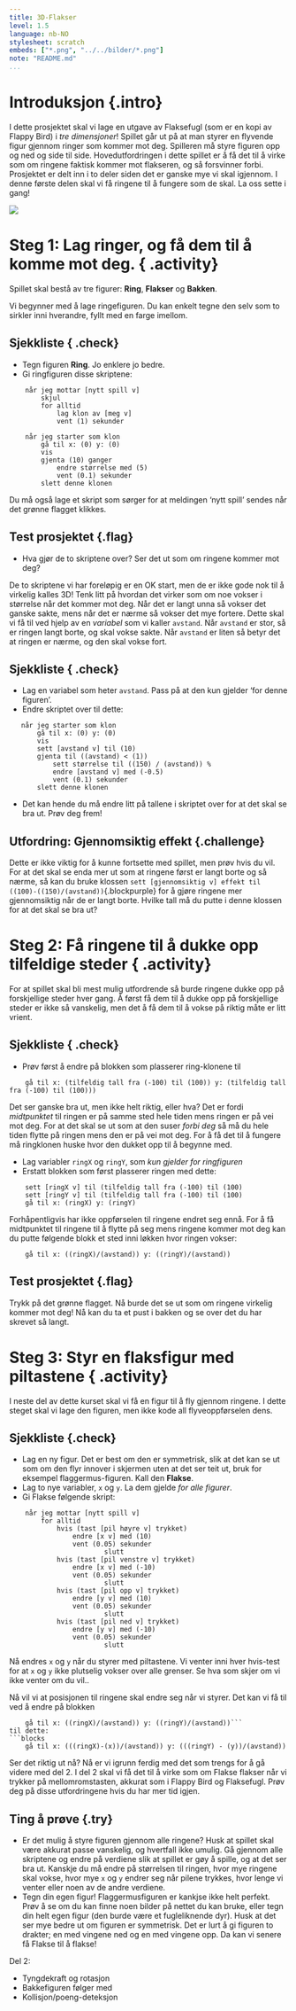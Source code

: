 ```yaml
---
title: 3D-Flakser
level: 1.5
language: nb-NO
stylesheet: scratch
embeds: ["*.png", "../../bilder/*.png"]
note: "README.md"
...
```


# Introduksjon {.intro}

I dette prosjektet skal vi lage en utgave av Flaksefugl (som er en kopi av Flappy Bird) i *tre dimensjoner*! Spillet går ut på at man styrer en flyvende figur gjennom ringer som kommer mot deg. Spilleren må styre figuren opp og ned og side til side. Hovedutfordringen i dette spillet er å få det til å virke som om ringene faktisk kommer mot flakseren, og så forsvinner forbi. Prosjektet er delt inn i to deler siden det er ganske mye vi skal igjennom. I denne første delen skal vi få ringene til å fungere som de skal. La oss sette i gang!

![](flakser.png)

# Steg 1: Lag ringer, og få dem til å komme mot deg. { .activity}

Spillet skal bestå av tre figurer: __Ring__, __Flakser__ og __Bakken__. 

Vi begynner med å lage ringefiguren. Du kan enkelt tegne den selv som to sirkler inni hverandre, fyllt med en farge imellom.  

## Sjekkliste { .check}
+ Tegn figuren __Ring__. Jo enklere jo bedre.
+ Gi ringfiguren disse skriptene:

```blocks
	når jeg mottar [nytt spill v]
		skjul
		for alltid
			lag klon av [meg v]
			vent (1) sekunder
```
```blocks
	når jeg starter som klon
		gå til x: (0) y: (0)
		vis
		gjenta (10) ganger
			endre størrelse med (5)
			vent (0.1) sekunder
		slett denne klonen
```

Du må også lage et skript som sørger for at meldingen ‘nytt spill’ sendes når det grønne flagget klikkes. 

## Test prosjektet {.flag}

+ Hva gjør de to skriptene over? Ser det ut som om ringene kommer mot deg?

De to skriptene vi har foreløpig er en OK start, men de er ikke gode nok til å virkelig kalles 3D! Tenk litt på hvordan det virker som om noe vokser i størrelse når det kommer mot deg. Når det er langt unna så vokser det ganske sakte, mens når det er nærme så vokser det mye fortere. Dette skal vi få til ved hjelp av en *variabel* som vi kaller `avstand`. Når `avstand` er stor, så er ringen langt borte, og skal vokse sakte. Når `avstand` er liten så betyr det at ringen er nærme, og den skal vokse fort.

## Sjekkliste { .check}

+ Lag en variabel som heter `avstand`. Pass på at den kun gjelder ‘for denne figuren’. 
+ Endre skriptet over til dette:

 ```blocks
	når jeg starter som klon
		gå til x: (0) y: (0)
		vis
		sett [avstand v] til (10)
		gjenta til ((avstand) < (1))
			sett størrelse til ((150) / (avstand)) %
			endre [avstand v] med (-0.5)
			vent (0.1) sekunder
		slett denne klonen
```
+ Det kan hende du må endre litt på tallene i skriptet over for at det skal se bra ut. Prøv deg frem!

## Utfordring: Gjennomsiktig effekt {.challenge}

Dette er ikke viktig for å kunne fortsette med spillet, men prøv hvis du vil. For at det skal se enda mer ut som at ringene først er langt borte og så nærme, så kan du bruke klossen `sett [gjennomsiktig v] effekt til ((100)-((150)/(avstand))`{.blockpurple} for å gjøre ringene mer gjennomsiktig når de er langt borte. Hvilke tall må du putte i denne klossen for at det skal se bra ut?

# Steg 2: Få ringene til å dukke opp tilfeldige steder { .activity}

For at spillet skal bli mest mulig utfordrende så burde ringene dukke opp på forskjellige steder hver gang. Å først få dem til å dukke opp på forskjellige steder er ikke så vanskelig, men det å få dem til å vokse på riktig måte er litt vrient. 

## Sjekkliste { .check}

+ Prøv først å endre på blokken som plasserer ring-klonene til 
```blocks
	gå til x: (tilfeldig tall fra (-100) til (100)) y: (tilfeldig tall fra (-100) til (100)))
```
Det ser ganske bra ut, men ikke helt riktig, eller hva? Det er fordi *midtpunktet* til ringen er på samme sted hele tiden mens ringen er på vei mot deg. For at det skal se ut som at den suser *forbi deg* så må du hele tiden flytte på ringen mens den er på vei mot deg. For å få det til å fungere må ringklonen huske hvor den dukket opp til å begynne med. 

+ Lag variabler `ringX` og `ringY`, som *kun gjelder for ringfiguren*
+ Erstatt blokken som først plasserer ringen med dette:
```blocks
	sett [ringX v] til (tilfeldig tall fra (-100) til (100)
	sett [ringY v] til (tilfeldig tall fra (-100) til (100)
	gå til x: (ringX) y: (ringY)
```
Forhåpentligvis har ikke oppførselen til ringene endret seg ennå. For å få midtpunktet til ringene til å flytte på seg mens ringene kommer mot deg kan du putte følgende blokk et sted inni løkken hvor ringen vokser:
```blocks
	gå til x: ((ringX)/(avstand)) y: ((ringY)/(avstand))
```

## Test prosjektet {.flag}

Trykk på det grønne flagget. Nå burde det se ut som om ringene virkelig kommer mot deg! Nå kan du ta et pust i bakken og se over det du har skrevet så langt. 

# Steg 3: Styr en flaksfigur med piltastene { .activity}

I neste del av dette kurset skal vi få en figur til å fly gjennom ringene. I dette steget skal vi lage den figuren, men ikke kode all flyveoppførselen dens.

## Sjekkliste {.check}

+ Lag en ny figur. Det er best om den er symmetrisk, slik at det kan se ut som om den flyr innover i skjermen uten at det ser teit ut, bruk for eksempel flaggermus-figuren. Kall den __Flakse__.
+ Lag to nye variabler, `x` og `y`. La dem gjelde *for alle figurer*. 
+ Gi Flakse følgende skript:

```blocks
	når jeg mottar [nytt spill v]
		for alltid
			hvis (tast [pil høyre v] trykket)
				endre [x v] med (10)
				vent (0.05) sekunder
                        slutt
			hvis (tast [pil venstre v] trykket)
				endre [x v] med (-10)
				vent (0.05) sekunder
                        slutt
			hvis (tast [pil opp v] trykket)
				endre [y v] med (10)
				vent (0.05) sekunder
                        slutt
			hvis (tast [pil ned v] trykket)
				endre [y v] med (-10)
				vent (0.05) sekunder
                        slutt
```
 Nå endres `x` og `y` når du styrer med piltastene. Vi venter inni hver hvis-test for at `x` og `y` ikke plutselig vokser over alle grenser. Se hva som skjer om vi ikke venter om du vil..

Nå vil vi at posisjonen til ringene skal endre seg når vi styrer. Det kan vi få til ved å endre på blokken 
```blocks
	gå til x: ((ringX)/(avstand)) y: ((ringY)/(avstand))```
til dette:
```blocks
	gå til x: (((ringX)-(x))/(avstand)) y: (((ringY) - (y))/(avstand))
```
Ser det riktig ut nå? Nå er vi igrunn ferdig med det som trengs for å gå videre med del 2. I del 2 skal vi få det til å virke som om Flakse flakser når vi trykker på mellomromstasten, akkurat som i Flappy Bird og Flaksefugl. Prøv deg på disse utfordringene hvis du har mer tid igjen.

## Ting å prøve {.try}

+ Er det mulig å styre figuren gjennom alle ringene? Husk at spillet skal være akkurat passe vanskelig, og hvertfall ikke umulig. Gå gjennom alle skriptene og endre på verdiene slik at spillet er gøy å spille, og at det ser bra ut. Kanskje du må endre på størrelsen til ringen, hvor mye ringene skal vokse, hvor mye `x` og `y` endrer seg når pilene trykkes, hvor lenge vi venter eller noen av de andre verdiene. 
+ Tegn din egen figur! Flaggermusfiguren er kankjse ikke helt perfekt. Prøv å se om du kan finne noen bilder på nettet du kan bruke, eller tegn din helt egen figur (den burde være et fugleliknende dyr). Husk at det ser mye bedre ut om figuren er symmetrisk. Det er lurt å gi figuren to drakter; en med vingene ned og en med vingene opp. Da kan vi senere få Flakse til å flakse!

Del 2:
+ Tyngdekraft og rotasjon
+ Bakkefiguren følger med
+ Kollisjon/poeng-deteksjon